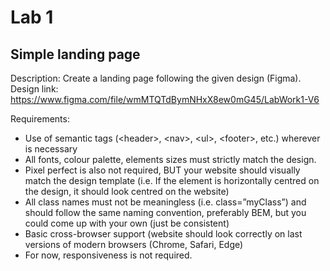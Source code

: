 # Lab 1

## Simple landing page

Description: Create a landing page following the given design (Figma).
Design link: https://www.figma.com/file/wmMTQTdBymNHxX8ew0mG45/LabWork1-V6

Requirements:

- Use of semantic tags (\<header\>, \<nav\>, \<ul\>, \<footer\>, etc.) wherever is necessary
- All fonts, colour palette, elements sizes must strictly match the design.
- Pixel perfect is also not required, BUT your website should visually match the design template (i.e. If the element is horizontally centred on the design, it should look centred on the website)
- All class names must not be meaningless (i.e. class=”myClass”) and should follow the same naming convention, preferably BEM, but you could come up with your own (just be consistent)
- Basic cross-browser support (website should look correctly on last versions of modern browsers (Chrome, Safari, Edge)
- For now, responsiveness is not required.
